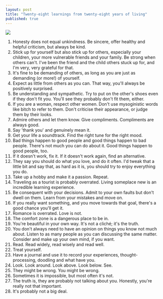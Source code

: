 ```yaml
---
layout: post
title: "Twenty-eight learnings from twenty-eight years of living"
published: true
---
```



![](https://snap-photos.s3.amazonaws.com/img-thumbs/960w/51B7CD882C.jpg)
<br />
1. Honesty does not equal unkindness. Be sincere, offer healthy and helpful criticism, but always be kind.
2. Stick up for yourself but also stick up for others, especially your children, your more vulnerable friends and your family. Be strong when others can't. I've been the friend and the child others stuck up for, and I'm very, very grateful for that.
3. It's fine to be demanding of others, as long as you are just as demanding (or more!) of yourself.
4. Expect as little from others as you can. That way, you'll always be positively surprised.
5. Be understanding and sympathetic. Try to put on the other's shoes even if they don't fit you. You'll see they probably don't fit them, either.
6. If you are a woman, respect other women. Don't use mysoginistic words like bitch to refer to them. Don't criticise their appearance, or judge them by their looks.
7. Admire others and let them know. Give compliments. Compliments are always good.
8. Say 'thank you' and genuinely mean it.
9. Get your life a soundtrack. Find the right tune for the right mood.
10. Bad things happen to good people and good things happen to bad people. There's not much you can do about it. Good things happen to good people, too.
11. If it doesn't work, fix it. If it doesn't work again, find an alternative.
12. They say you should do what you love, and do it often. I'd tweak that a little bit and say that, as hard as it is, you should try to enjoy everything you do.
13. Take up a hobby and make it a passion. Repeat.
14. Traveling as a tourist is probably overrated. Living someplace new is an incredible learning experience.
15. Be consequent with your decisions. Admit to your own faults but don't dwell on them. Learn from your mistakes and move on.
16. If you really want something, and you move towards that goal, there's a good chance you'll get it.
17. Romance is overrated. Love is not.
18. The comfort zone is a dangerous place to be in.
19. You're beautiful in your own way. It's not a cliché; it's the truth.
20. You don't always need to have an opinion on things you know not much about. Listen to as many people as you can discussing the same matter. Consider and make up your own mind, if you want.
21. Read. Read widely, read wisely and read well.
22. Treat yourself.
23. Have a journal and use it to record your experiences, thought-processing, doodling and what have you.
24. Look. Look around. Look above. Look below. See.
25. They might be wrong. You might be wrong.
26. Sometimes it is impossible, but most often it's not.
27. The truth is, they are probably not talking about you. Honestly, you're really not that important.
28. It's probably not a big deal.
